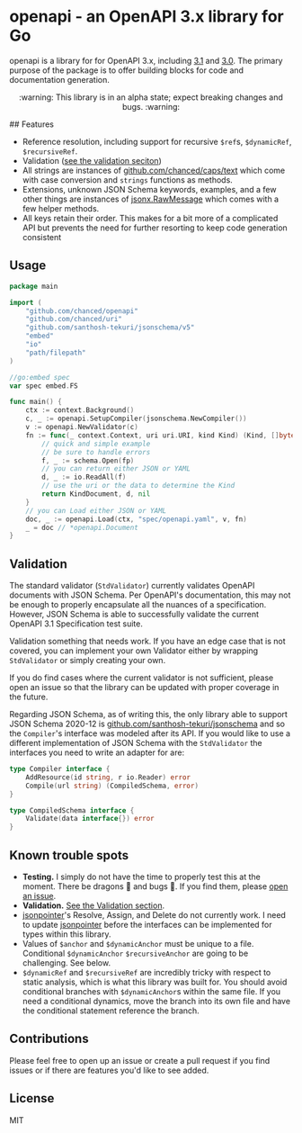 # openapi - an OpenAPI 3.x library for Go

openapi is a library for for OpenAPI 3.x, including
[3.1](https://spec.openapis.org/oas/v3.1.0) and
[3.0](https://spec.openapis.org/oas/v3.0.3). The primary purpose of the package
is to offer building blocks for code and documentation generation.

<p align="center">
:warning: This library is in an alpha state; expect breaking changes and bugs. :warning:
</p>
## Features

-   Reference resolution, including support for recursive `$ref`s, `$dynamicRef`,
    `$recursiveRef`.
-   Validation ([see the validation seciton](#validation))
-   All strings are instances of
    [github.com/chanced/caps/text](https://github.com/chanced/caps)
    which come with case conversion and `strings` functions as methods.
-   Extensions, unknown JSON Schema keywords, examples, and a few other things
    are instances of [jsonx.RawMessage](https://github.com/chanced/jsonx) which
    comes with a few helper methods.
-   All keys retain their order. This makes for a bit more of a complicated API
    but prevents the need for further resorting to keep code generation consistent

## Usage

```go
package main

import (
    "github.com/chanced/openapi"
    "github.com/chanced/uri"
    "github.com/santhosh-tekuri/jsonschema/v5"
    "embed"
    "io"
    "path/filepath"
)

//go:embed spec
var spec embed.FS

func main() {
    ctx := context.Background()
    c, _ := openapi.SetupCompiler(jsonschema.NewCompiler())
    v := openapi.NewValidator(c)
    fn := func(_ context.Context, uri uri.URI, kind Kind) (Kind, []byte, error){
        // quick and simple example
        // be sure to handle errors
        f, _ := schema.Open(fp)
        // you can return either JSON or YAML
        d, _ := io.ReadAll(f)
        // use the uri or the data to determine the Kind
        return KindDocument, d, nil
    }
    // you can Load either JSON or YAML
    doc, _ := openapi.Load(ctx, "spec/openapi.yaml", v, fn)
    _ = doc // *openapi.Document
}
```

## Validation

The standard validator (`StdValidator`) currently validates OpenAPI documents
with JSON Schema. Per OpenAPI's documentation, this may not be enough to
properly encapsulate all the nuances of a specification. However, JSON Schema is
able to successfully validate the current OpenAPI 3.1 Specification test suite.

Validation something that needs work. If you have an edge case that is not
covered, you can implement your own Validator either by wrapping `StdValidator`
or simply creating your own.

If you do find cases where the current validator is not sufficient, please open
an issue so that the library can be updated with proper coverage in the future.

Regarding JSON Schema, as of writing this, the only library able to support JSON
Schema 2020-12 is
[github.com/santhosh-tekuri/jsonschema](https://github.com/santhosh-tekuri/jsonschema)
and so the `Compiler`'s interface was modeled after its API. If you would like
to use a different implementation of JSON Schema with the `StdValidator` the
interfaces you need to write an adapter for are:

```go
type Compiler interface {
	AddResource(id string, r io.Reader) error
	Compile(url string) (CompiledSchema, error)
}

type CompiledSchema interface {
	Validate(data interface{}) error
}
```

## Known trouble spots

-   **Testing.** I simply do not have the time to properly test this at the moment.
    There be dragons :dragon_face: and bugs :lady_beetle:. If you find them, please [open an issue](https://github.com/chanced/openapi/issues/new).
-   **Validation.** [See the Validation section](#validation).
-   [jsonpointer](https://github.com/chanced/jsonpointer)'s Resolve, Assign, and
    Delete do not currently work. I need to update
    [jsonpointer](https://github.com/chanced/jsonpointer) before the interfaces
    can be implemented for types within this library.
-   Values of `$anchor` and `$dynamicAnchor` must be unique to a file.
    Conditional `$dynamicAnchor` `$recursiveAnchor` are going to be challenging.
    See below.
-   `$dynamicRef` and `$recursiveRef` are incredibly tricky with respect to
    static analysis, which is what this library was built for. You should avoid
    conditional branches with `$dynamicAnchor`s within the same file. If you
    need a conditional dynamics, move the branch into its own file and have the
    conditional statement reference the branch.

## Contributions

Please feel free to open up an issue or create a pull request if you find issues
or if there are features you'd like to see added.

## License

MIT
